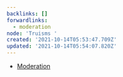 ```yaml
---
backlinks: []
forwardlinks:
  - moderation
node: 'Truisms '
created: '2021-10-14T05:53:47.709Z'
updated: '2021-10-14T05:54:07.820Z'
---
```

- [Moderation](moderation.md)

